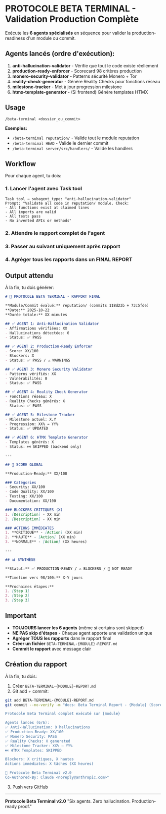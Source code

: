 # PROTOCOLE BETA TERMINAL - Validation Production Complète

Exécute les **6 agents spécialisés** en séquence pour valider la production-readiness d'un module ou commit.

## Agents lancés (ordre d'exécution):

1. **anti-hallucination-validator** - Vérifie que tout le code existe réellement
2. **production-ready-enforcer** - Scorecard 98 critères production
3. **monero-security-validator** - Patterns sécurité Monero + Tor
4. **reality-check-generator** - Génère Reality Checks pour fonctions réseau
5. **milestone-tracker** - Met à jour progression milestone
6. **htmx-template-generator** - (Si frontend) Génère templates HTMX

## Usage

```
/beta-terminal <dossier_ou_commit>
```

**Exemples:**
- `/beta-terminal reputation/` - Valide tout le module reputation
- `/beta-terminal HEAD` - Valide le dernier commit
- `/beta-terminal server/src/handlers/` - Valide les handlers

## Workflow

Pour chaque agent, tu dois:

### 1. Lancer l'agent avec Task tool
```
Task tool → subagent_type: "anti-hallucination-validator"
Prompt: "Validate all code in reputation/ module. Check:
- All functions exist at claimed lines
- All imports are valid
- All tests pass
- No invented APIs or methods"
```

### 2. Attendre le rapport complet de l'agent

### 3. Passer au suivant uniquement après rapport

### 4. Agréger tous les rapports dans un FINAL REPORT

## Output attendu

À la fin, tu dois générer:

```markdown
# 🚀 PROTOCOLE BETA TERMINAL - RAPPORT FINAL

**Module/Commit évalué:** reputation/ (commits 118d23b + 73c5fde)
**Date:** 2025-10-22
**Durée totale:** XX minutes

## ✅ AGENT 1: Anti-Hallucination Validator
- Affirmations vérifiées: XX
- Hallucinations détectées: 0
- Status: ✅ PASS

## ✅ AGENT 2: Production-Ready Enforcer
- Score: XX/100
- Blockers: X
- Status: ✅ PASS / ⚠️ WARNINGS

## ✅ AGENT 3: Monero Security Validator
- Patterns vérifiés: XX
- Vulnérabilités: 0
- Status: ✅ PASS

## ✅ AGENT 4: Reality Check Generator
- Fonctions réseau: X
- Reality Checks générés: X
- Status: ✅ PASS

## ✅ AGENT 5: Milestone Tracker
- Milestone actuel: X.Y
- Progression: XX% → YY%
- Status: ✅ UPDATED

## ✅ AGENT 6: HTMX Template Generator
- Templates générés: X
- Status: ⏭️ SKIPPED (backend only)

---

## 🎯 SCORE GLOBAL

**Production-Ready:** XX/100

### Catégories
- Security: XX/100
- Code Quality: XX/100
- Testing: XX/100
- Documentation: XX/100

### BLOCKERS CRITIQUES (X)
1. [Description] - XX min
2. [Description] - XX min

### ACTIONS IMMÉDIATES
1. **CRITIQUE** - [Action] (XX min)
2. **HAUTE** - [Action] (XX min)
3. **NORMALE** - [Action] (XX heures)

---

## 📊 SYNTHÈSE

**Statut:** ✅ PRODUCTION-READY / ⚠️ BLOCKERS / 🔴 NOT READY

**Timeline vers 98/100:** X-Y jours

**Prochaines étapes:**
1. [Step 1]
2. [Step 2]
3. [Step 3]
```

## Important

- **TOUJOURS lancer les 6 agents** (même si certains sont skipped)
- **NE PAS skip d'étapes** - Chaque agent apporte une validation unique
- **Agréger TOUS les rapports** dans le rapport final
- **Créer un fichier** `BETA-TERMINAL-{MODULE}-REPORT.md`
- **Commit le rapport** avec message clair

## Création du rapport

À la fin, tu dois:

1. Créer `BETA-TERMINAL-{MODULE}-REPORT.md`
2. Git add + commit:
```bash
git add BETA-TERMINAL-{MODULE}-REPORT.md
git commit --no-verify -m "docs: Beta Terminal Report - {Module} (Score XX/100)

Protocole Beta Terminal complet exécuté sur {module}

Agents lancés (6/6):
✅ Anti-Hallucination: 0 hallucinations
✅ Production-Ready: XX/100
✅ Monero Security: PASS
✅ Reality Checks: X generated
✅ Milestone Tracker: XX% → YY%
⏭️ HTMX Templates: SKIPPED

Blockers: X critiques, X hautes
Actions immédiates: X tâches (XX heures)

🤖 Protocole Beta Terminal v2.0
Co-Authored-By: Claude <noreply@anthropic.com>"
```

3. Push vers GitHub

---

**Protocole Beta Terminal v2.0**
"Six agents. Zero hallucination. Production-ready proof."
